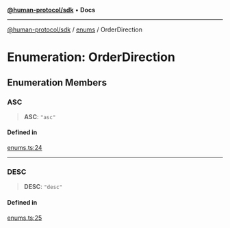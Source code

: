 [**@human-protocol/sdk**](../../README.md) • **Docs**

***

[@human-protocol/sdk](../../modules.md) / [enums](../README.md) / OrderDirection

# Enumeration: OrderDirection

## Enumeration Members

### ASC

> **ASC**: `"asc"`

#### Defined in

[enums.ts:24](https://github.com/humanprotocol/human-protocol/blob/397a6102fd594d5978fe79f36e3d14a3e178f166/packages/sdk/typescript/human-protocol-sdk/src/enums.ts#L24)

***

### DESC

> **DESC**: `"desc"`

#### Defined in

[enums.ts:25](https://github.com/humanprotocol/human-protocol/blob/397a6102fd594d5978fe79f36e3d14a3e178f166/packages/sdk/typescript/human-protocol-sdk/src/enums.ts#L25)
